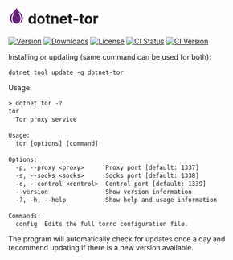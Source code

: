 ![Icon](assets/img/icon-32.png) dotnet-tor
============

[![Version](https://img.shields.io/nuget/v/dotnet-tor.svg?color=royalblue)](https://www.nuget.org/packages/dotnet-tor)
[![Downloads](https://img.shields.io/nuget/dt/dotnet-tor.svg?color=darkmagenta)](https://www.nuget.org/packages/dotnet-tor)
[![License](https://img.shields.io/github/license/kzu/dotnet-tor.svg?color=blue)](https://github.com/kzu/dotnet-tor/blob/main/LICENSE)
[![CI Status](https://github.com/kzu/dotnet-tor/workflows/build/badge.svg?branch=main)](https://github.com/kzu/dotnet-tor/actions?query=branch%3Amain+workflow%3Abuild+)
[![CI Version](https://img.shields.io/endpoint?url=https://shields.kzu.io/vpre/dotnet-tor/main&label=nuget.ci&color=brightgreen)](https://pkg.kzu.io/index.json)

Installing or updating (same command can be used for both):

```
dotnet tool update -g dotnet-tor
```

Usage:

```
> dotnet tor -?
tor
  Tor proxy service

Usage:
  tor [options] [command]

Options:
  -p, --proxy <proxy>      Proxy port [default: 1337]
  -s, --socks <socks>      Socks port [default: 1338]
  -c, --control <control>  Control port [default: 1339]
  --version                Show version information
  -?, -h, --help           Show help and usage information

Commands:
  config  Edits the full torrc configuration file.
```

The program will automatically check for updates once a day and recommend updating 
if there is a new version available.